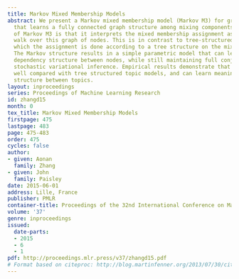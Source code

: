 ```yaml
---
title: Markov Mixed Membership Models
abstract: We present a Markov mixed membership model (Markov M3) for grouped data
  that learns a fully connected graph structure among mixing components. A key feature
  of Markov M3 is that it interprets the mixed membership assignment as a Markov random
  walk over this graph of nodes. This is in contrast to tree-structured models in
  which the assignment is done according to a tree structure on the mixing components.
  The Markov structure results in a simple parametric model that can learn a complex
  dependency structure between nodes, while still maintaining full conjugacy for closed-form
  stochastic variational inference. Empirical results demonstrate that Markov M3 performs
  well compared with tree structured topic models, and can learn meaningful dependency
  structure between topics.
layout: inproceedings
series: Proceedings of Machine Learning Research
id: zhangd15
month: 0
tex_title: Markov Mixed Membership Models
firstpage: 475
lastpage: 483
page: 475-483
order: 475
cycles: false
author:
- given: Aonan
  family: Zhang
- given: John
  family: Paisley
date: 2015-06-01
address: Lille, France
publisher: PMLR
container-title: Proceedings of the 32nd International Conference on Machine Learning
volume: '37'
genre: inproceedings
issued:
  date-parts:
  - 2015
  - 6
  - 1
pdf: http://proceedings.mlr.press/v37/zhangd15.pdf
# Format based on citeproc: http://blog.martinfenner.org/2013/07/30/citeproc-yaml-for-bibliographies/
---
```

